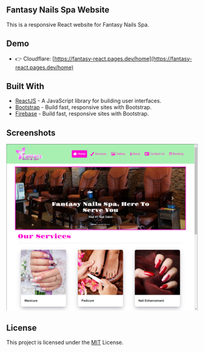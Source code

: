 ## Fantasy Nails Spa Website

This is a responsive React website for Fantasy Nails Spa.

## Demo

-   👉 Cloudflare: [https://fantasy-react.pages.dev/home](https://fantasy-react.pages.dev/home)

## Built With

-   [ReactJS](https://reactjs.org/) - A JavaScript library for building user interfaces.
-   [Bootstrap](https://getbootstrap.com/) - Build fast, responsive sites with Bootstrap.
-   [Firebase](https://firebase.google.com/) - Build fast, responsive sites with Bootstrap.

## Screenshots

![home](/src/screenshots/home.png)

## License

This project is licensed under the [MIT](https://choosealicense.com/licenses/mit/) License.
